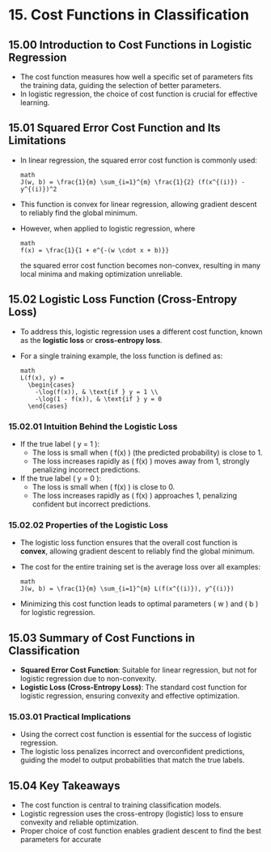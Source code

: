 # 15. Cost Functions in Classification

## 15.00 Introduction to Cost Functions in Logistic Regression

- The cost function measures how well a specific set of parameters fits the training data, guiding the selection of better parameters.
- In logistic regression, the choice of cost function is crucial for effective learning.

## 15.01 Squared Error Cost Function and Its Limitations

- In linear regression, the squared error cost function is commonly used:

  ```
  math
  J(w, b) = \frac{1}{m} \sum_{i=1}^{m} \frac{1}{2} (f(x^{(i)}) - y^{(i)})^2
  ```

- This function is convex for linear regression, allowing gradient descent to reliably find the global minimum.
- However, when applied to logistic regression, where

  ```
  math
  f(x) = \frac{1}{1 + e^{-(w \cdot x + b)}}
  ```

  the squared error cost function becomes non-convex, resulting in many local minima and making optimization unreliable.

## 15.02 Logistic Loss Function (Cross-Entropy Loss)

- To address this, logistic regression uses a different cost function, known as the **logistic loss** or **cross-entropy loss**.
- For a single training example, the loss function is defined as:

  ```
  math
  L(f(x), y) =
    \begin{cases}
      -\log(f(x)), & \text{if } y = 1 \\
      -\log(1 - f(x)), & \text{if } y = 0
    \end{cases}
  ```

### 15.02.01 Intuition Behind the Logistic Loss

- If the true label \( y = 1 \):
  - The loss is small when \( f(x) \) (the predicted probability) is close to 1.
  - The loss increases rapidly as \( f(x) \) moves away from 1, strongly penalizing incorrect predictions.
- If the true label \( y = 0 \):
  - The loss is small when \( f(x) \) is close to 0.
  - The loss increases rapidly as \( f(x) \) approaches 1, penalizing confident but incorrect predictions.

### 15.02.02 Properties of the Logistic Loss

- The logistic loss function ensures that the overall cost function is **convex**, allowing gradient descent to reliably find the global minimum.
- The cost for the entire training set is the average loss over all examples:

  ```
  math
  J(w, b) = \frac{1}{m} \sum_{i=1}^{m} L(f(x^{(i)}), y^{(i)})
  ```

- Minimizing this cost function leads to optimal parameters \( w \) and \( b \) for logistic regression.

## 15.03 Summary of Cost Functions in Classification

- **Squared Error Cost Function**: Suitable for linear regression, but not for logistic regression due to non-convexity.
- **Logistic Loss (Cross-Entropy Loss)**: The standard cost function for logistic regression, ensuring convexity and effective optimization.

### 15.03.01 Practical Implications

- Using the correct cost function is essential for the success of logistic regression.
- The logistic loss penalizes incorrect and overconfident predictions, guiding the model to output probabilities that match the true labels.

## 15.04 Key Takeaways

- The cost function is central to training classification models.
- Logistic regression uses the cross-entropy (logistic) loss to ensure convexity and reliable optimization.
- Proper choice of cost function enables gradient descent to find the best parameters for accurate
